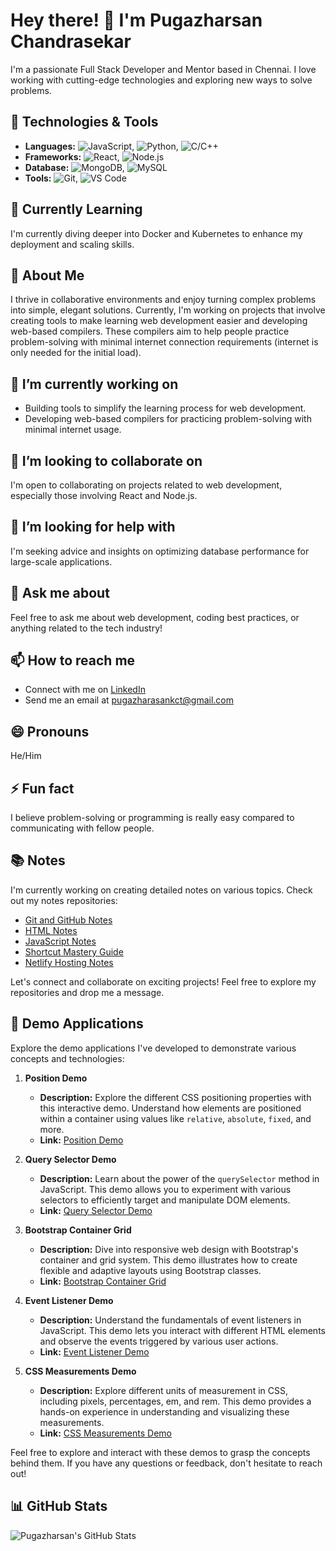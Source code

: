 # Hey there! 👋 I'm Pugazharsan Chandrasekar

I'm a passionate Full Stack Developer and Mentor based in Chennai. I love working with cutting-edge technologies and exploring new ways to solve problems.

## 🔧 Technologies & Tools

- **Languages:** ![JavaScript](https://img.shields.io/badge/-JavaScript-yellow), ![Python](https://img.shields.io/badge/-Python-blue), ![C/C++](https://img.shields.io/badge/-C%2FC++-orange)
- **Frameworks:** ![React](https://img.shields.io/badge/-React-blue), ![Node.js](https://img.shields.io/badge/-Node.js-green)
- **Database:** ![MongoDB](https://img.shields.io/badge/-MongoDB-green), ![MySQL](https://img.shields.io/badge/-MySQL-blue)
- **Tools:** ![Git](https://img.shields.io/badge/-Git-black), ![VS Code](https://img.shields.io/badge/-VS%20Code-blue)

## 🌱 Currently Learning

I'm currently diving deeper into Docker and Kubernetes to enhance my deployment and scaling skills.

## 🚀 About Me

I thrive in collaborative environments and enjoy turning complex problems into simple, elegant solutions. Currently, I'm working on projects that involve creating tools to make learning web development easier and developing web-based compilers. These compilers aim to help people practice problem-solving with minimal internet connection requirements (internet is only needed for the initial load).

## 🔭 I’m currently working on

- Building tools to simplify the learning process for web development.
- Developing web-based compilers for practicing problem-solving with minimal internet usage.

## 👯 I’m looking to collaborate on

I'm open to collaborating on projects related to web development, especially those involving React and Node.js.

## 🤔 I’m looking for help with

I'm seeking advice and insights on optimizing database performance for large-scale applications.

## 💬 Ask me about

Feel free to ask me about web development, coding best practices, or anything related to the tech industry!

## 📫 How to reach me

- Connect with me on [LinkedIn](https://www.linkedin.com/in/pugazharasan-chandrasekar/)
- Send me an email at [pugazharasankct@gmail.com](mailto:pugazharasankct@gmail.com)

## 😄 Pronouns

He/Him

## ⚡ Fun fact

I believe problem-solving or programming is really easy compared to communicating with fellow people.

## 📚 Notes

I'm currently working on creating detailed notes on various topics. Check out my notes repositories:
- [Git and GitHub Notes](https://github.com/PugazharasanC/git-and-github)
- [HTML Notes](https://github.com/PugazharasanC/HTML-Notes)
- [JavaScript Notes](https://github.com/PugazharasanC/JS-Notes)
- [Shortcut Mastery Guide](https://github.com/PugazharasanC/Shortcut-Mastery-Guide)
- [Netlify Hosting Notes](https://github.com/PugazharasanC/Netlify-Notes)

Let's connect and collaborate on exciting projects! Feel free to explore my repositories and drop me a message.

## 🚀 Demo Applications

Explore the demo applications I've developed to demonstrate various concepts and technologies:

1. **Position Demo**
   - **Description:** Explore the different CSS positioning properties with this interactive demo. Understand how elements are positioned within a container using values like `relative`, `absolute`, `fixed`, and more.
   - **Link:** [Position Demo](https://positiondemo.netlify.app/)

2. **Query Selector Demo**
   - **Description:** Learn about the power of the `querySelector` method in JavaScript. This demo allows you to experiment with various selectors to efficiently target and manipulate DOM elements.
   - **Link:** [Query Selector Demo](https://query-selector.netlify.app/)

3. **Bootstrap Container Grid**
   - **Description:** Dive into responsive web design with Bootstrap's container and grid system. This demo illustrates how to create flexible and adaptive layouts using Bootstrap classes.
   - **Link:** [Bootstrap Container Grid](https://bs-container-grid.netlify.app/)

4. **Event Listener Demo**
   - **Description:** Understand the fundamentals of event listeners in JavaScript. This demo lets you interact with different HTML elements and observe the events triggered by various user actions.
   - **Link:** [Event Listener Demo](https://event-listener-demo.netlify.app/)

5. **CSS Measurements Demo**
   - **Description:** Explore different units of measurement in CSS, including pixels, percentages, em, and rem. This demo provides a hands-on experience in understanding and visualizing these measurements.
   - **Link:** [CSS Measurements Demo](https://css-measurements.netlify.app/)

Feel free to explore and interact with these demos to grasp the concepts behind them. If you have any questions or feedback, don't hesitate to reach out!


## 📊 GitHub Stats

![Pugazharsan's GitHub Stats](https://github-readme-stats.vercel.app/api?username=PugazharasanC&show_icons=true&theme=radical)
